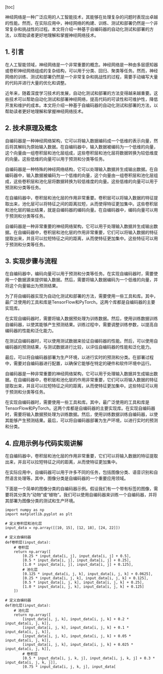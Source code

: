 
[toc]                    
                
                
神经网络是一种广泛应用的人工智能技术，其能够在处理复杂的问题时表现出卓越的性能。然而，在实际应用中，神经网络的构建、训练、测试和部署仍然是一个非常复杂和挑战性的过程。本文将介绍一种基于自编码器的自动化测试和部署的方法，以帮助读者更好地理解和掌握神经网络技术。

## 1. 引言

在人工智能领域，神经网络是一个非常重要的概念。神经网络是一种由多层感知器或卷积神经网络组成的复杂结构，可以用于分类、回归、聚类等任务。然而，神经网络的训练、测试和部署仍然是一个非常复杂和挑战性的过程，需要手动编写大量的代码并进行大量的优化和调整。

近年来，随着深度学习技术的发展，自动化测试和部署的方法变得越来越重要。这些技术可以帮助自动化测试和部署神经网络，提高代码的可读性和可维护性，降低开发和维护的成本。本文将介绍一种基于自编码器的自动化测试和部署的方法，以帮助读者更好地理解和掌握神经网络技术。

## 2. 技术原理及概念

自编码器是一种神经网络架构，它可以将输入数据编码成一个低维的表示向量，然后将其解码为原始输入数据。在自编码器中，输入数据被编码为一个低维的向量，这个向量由一组卷积层和池化层组成，这些卷积层和池化层将数据转换为较低维度的向量。这些低维的向量可以用于预测和分类等任务。

自编码器是一种特殊的神经网络结构，它可以处理输入数据并生成输出数据。在自编码器中，输入数据被编码为一个低维的向量，这个向量由一组卷积层和池化层组成，这些卷积层和池化层将数据转换为较低维度的向量。这些低维的向量可以用于预测和分类等任务。

在自编码器中，卷积层和池化层的作用非常重要。卷积层可以将输入数据的特征提取出来，池化层可以将特征之间的距离拉短，从而使得特征更加集中。这些卷积层和池化层的输出结果，就是自编码器的编码向量。在自编码器中，编码向量可以用于预测和分类等任务。

自编码器是一种非常重要的神经网络架构，它可以用于处理输入数据并生成输出数据。在自编码器中，卷积层和池化层的作用非常重要，它们可以将输入数据的特征提取出来，并且可以拉短特征之间的距离，从而使特征更加集中。这些特征可以用于预测和分类等任务。

## 3. 实现步骤与流程

在自编码器中，编码向量可以用于预测和分类等任务。在实现自编码器时，需要使用一个数据源来提供输入数据。然后，需要将输入数据编码为一个低维的向量，并将这个向量输出为预测结果。

为了将自编码器实现为自动化测试和部署的方法，需要使用一些工具和库。其中，最广泛使用的工具和库是TensorFlow和PyTorch。这两个库都是自编码器的主要实现库。

在实现自编码器时，需要将输入数据预处理为训练数据。然后，使用训练数据训练自编码器，以使其能够产生预测结果。训练过程中，需要调整训练参数，以提高自编码器的性能和泛化能力。

在测试自编码器时，可以使用测试数据来验证自编码器的性能。然后，可以使用自编码器的预测结果，与测试数据进行比较，以评估自编码器的性能和泛化能力。

最后，可以将自编码器部署为生产环境，以进行实时的预测和分类。在部署过程中，需要对自编码器进行配置，以确保它能够在特定的硬件和软件环境中运行。

自编码器是一种非常重要的神经网络架构，它可以用于处理输入数据并生成输出数据。在自编码器中，卷积层和池化层的作用非常重要，它们可以将输入数据的特征提取出来，并且可以拉短特征之间的距离，从而使特征更加集中。这些特征可以用于预测和分类等任务。

在实现自编码器时，需要使用一些工具和库。其中，最广泛使用的工具和库是TensorFlow和PyTorch。这两个库都是自编码器的主要实现库。在实现自编码器时，需要将输入数据预处理为训练数据。然后，使用训练数据训练自编码器，以使其能够产生预测结果。最后，可以将自编码器部署为生产环境，以进行实时的预测和分类。

## 4. 应用示例与代码实现讲解

在自编码器中，卷积层和池化层的作用非常重要，它们可以将输入数据的特征提取出来，并且可以拉短特征之间的距离，从而使特征更加集中。

在实际应用中，自编码器可以用于许多不同的任务，包括图像分类、语音识别和自然语言处理等。其中，图像分类是自编码器的一个重要应用领域。

下面是一个简单的图像分类的自编码器示例。假设我们有一个带有标签的图像，需要将其分类为“动物”或“植物”。我们可以使用自编码器来训练一个自编码器，并将其部署为图像分类的测试和生产环境。

```
import numpy as np
import matplotlib.pyplot as plt

# 定义卷积层和池化层
input_data = np.array([[10, 15], [12, 18], [24, 22]])

# 定义自编码器
def卷积层(input_data):
    # 卷积层
    return np.array([
        [0.25 * input_data[i, j], input_data[i, j] + 0.5],
        [0.5 * input_data[i, j], input_data[i, j] + 0.25],
        [1.0 * input_data[i, j], input_data[i, j] + 0.125],
        # 池化层
        [0.125 * input_data[i, j, k], input_data[i, j, k] + 0.0625],
        [0.25 * input_data[i, j, k], input_data[i, j, k] + 0.125],
        [0.5 * input_data[i, j, k], input_data[i, j, k] + 0.25],
        [1.0 * input_data[i, j, k], input_data[i, j, k] + 0.125]
    ])

# 定义自编码器
def池化层(input_data):
    # 池化层
    return np.array([
        [input_data[i, j, k], input_data[i, j, k] + 0.2 * input_data[i, j, k]],
        [input_data[i, j, k], input_data[i, j, k] + 0.1 * input_data[i, j, k]],
        [input_data[i, j, k], input_data[i, j, k] + 0.05 * input_data[i, j, k]],
        [input_data[i, j, k], input_data[i, j, k] + 0.025 * input_data[i, j, k]],
        # 卷积层
        [0.5 * input_data[i, j, k, j], input_data[i, j, k, j] + 0.3 * input_data[i, j, k, j]],
        [0.75 * input_data[i, j, k, j], input_data[


